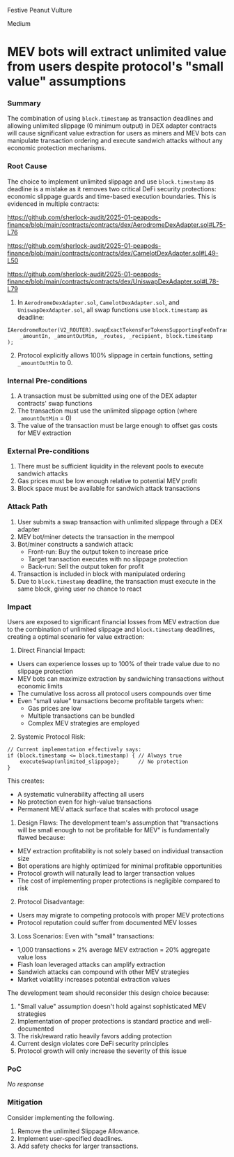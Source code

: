 Festive Peanut Vulture

Medium

# MEV bots will extract unlimited value from users despite protocol's "small value" assumptions

### Summary

The combination of using `block.timestamp` as transaction deadlines and allowing unlimited slippage (0 minimum output) in DEX adapter contracts will cause significant value extraction for users as miners and MEV bots can manipulate transaction ordering and execute sandwich attacks without any economic protection mechanisms.

### Root Cause

The choice to implement unlimited slippage and use `block.timestamp` as deadline is a mistake as it removes two critical DeFi security protections: economic slippage guards and time-based execution boundaries. This is evidenced in multiple contracts:

https://github.com/sherlock-audit/2025-01-peapods-finance/blob/main/contracts/contracts/dex/AerodromeDexAdapter.sol#L75-L76

https://github.com/sherlock-audit/2025-01-peapods-finance/blob/main/contracts/contracts/dex/CamelotDexAdapter.sol#L49-L50

https://github.com/sherlock-audit/2025-01-peapods-finance/blob/main/contracts/contracts/dex/UniswapDexAdapter.sol#L78-L79

1. In `AerodromeDexAdapter.sol`, `CamelotDexAdapter.sol`, and `UniswapDexAdapter.sol`, all swap functions use `block.timestamp` as deadline:
```solidity
IAerodromeRouter(V2_ROUTER).swapExactTokensForTokensSupportingFeeOnTransferTokens(
    _amountIn, _amountOutMin, _routes, _recipient, block.timestamp
);
```

2. Protocol explicitly allows 100% slippage in certain functions, setting `_amountOutMin` to 0.

### Internal Pre-conditions

1. A transaction must be submitted using one of the DEX adapter contracts' swap functions
2. The transaction must use the unlimited slippage option (where `_amountOutMin` = 0)
3. The value of the transaction must be large enough to offset gas costs for MEV extraction

### External Pre-conditions

1. There must be sufficient liquidity in the relevant pools to execute sandwich attacks
2. Gas prices must be low enough relative to potential MEV profit
3. Block space must be available for sandwich attack transactions

### Attack Path

1. User submits a swap transaction with unlimited slippage through a DEX adapter
2. MEV bot/miner detects the transaction in the mempool
3. Bot/miner constructs a sandwich attack:
   - Front-run: Buy the output token to increase price
   - Target transaction executes with no slippage protection
   - Back-run: Sell the output token for profit
4. Transaction is included in block with manipulated ordering
5. Due to `block.timestamp` deadline, the transaction must execute in the same block, giving user no chance to react


### Impact

Users are exposed to significant financial losses from MEV extraction due to the combination of unlimited slippage and `block.timestamp` deadlines, creating a optimal scenario for value extraction:

1. Direct Financial Impact:
- Users can experience losses up to 100% of their trade value due to no slippage protection
- MEV bots can maximize extraction by sandwiching transactions without economic limits
- The cumulative loss across all protocol users compounds over time
- Even "small value" transactions become profitable targets when:
  - Gas prices are low
  - Multiple transactions can be bundled
  - Complex MEV strategies are employed

2. Systemic Protocol Risk:
```solidity
// Current implementation effectively says:
if (block.timestamp <= block.timestamp) { // Always true
    executeSwap(unlimited_slippage);      // No protection
}
```
This creates:
- A systematic vulnerability affecting all users
- No protection even for high-value transactions
- Permanent MEV attack surface that scales with protocol usage

1. Design Flaws:
The development team's assumption that "transactions will be small enough to not be profitable for MEV" is fundamentally flawed because:
- MEV extraction profitability is not solely based on individual transaction size
- Bot operations are highly optimized for minimal profitable opportunities
- Protocol growth will naturally lead to larger transaction values
- The cost of implementing proper protections is negligible compared to risk

2. Protocol Disadvantage:
- Users may migrate to competing protocols with proper MEV protections
- Protocol reputation could suffer from documented MEV losses

3. Loss Scenarios:
Even with "small" transactions:
- 1,000 transactions × 2% average MEV extraction = 20% aggregate value loss
- Flash loan leveraged attacks can amplify extraction
- Sandwich attacks can compound with other MEV strategies
- Market volatility increases potential extraction values

The development team should  reconsider this design choice because:
1. "Small value" assumption doesn't hold against sophisticated MEV strategies
2. Implementation of proper protections is standard practice and well-documented
3. The risk/reward ratio heavily favors adding protection
4. Current design violates core DeFi security principles
5. Protocol growth will only increase the severity of this issue

### PoC

_No response_

### Mitigation

Consider implementing the following. 

1. Remove the unlimited Slippage Allowance.
2. Implement user-specified deadlines.
3. Add safety checks for larger transactions.